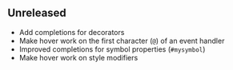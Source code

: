 ## Unreleased

* Add completions for decorators
* Make hover work on the first character (`@`) of an event handler
* Improved completions for symbol properties (`#mysymbol`)
* Make hover work on style modifiers